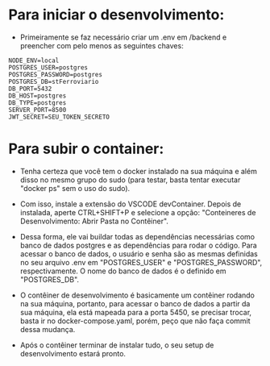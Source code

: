 # Para iniciar o desenvolvimento:

- Primeiramente se faz necessário criar um .env em /backend e preencher com pelo menos as seguintes chaves:

```
NODE_ENV=local
POSTGRES_USER=postgres
POSTGRES_PASSWORD=postgres
POSTGRES_DB=stFerroviario
DB_PORT=5432
DB_HOST=postgres
DB_TYPE=postgres
SERVER_PORT=8500
JWT_SECRET=SEU_TOKEN_SECRETO
```

# Para subir o container:

- Tenha certeza que você tem o docker instalado na sua máquina e além disso no mesmo grupo do sudo (para testar, basta tentar executar "docker ps" sem o uso do sudo).

- Com isso, instale a extensão do VSCODE devContainer. Depois de instalada, aperte CTRL+SHIFT+P e selecione a opção: "Conteineres de Desenvolvimento: Abrir Pasta no Contêiner".

- Dessa forma, ele vai buildar todas as dependências necessárias como banco de dados postgres e as dependências para rodar o código. Para acessar o banco de dados, o usuário e senha são as mesmas definidas no seu arquivo .env em "POSTGRES_USER" e "POSTGRES_PASSWORD", respectivamente. O nome do banco de dados é o definido em "POSTGRES_DB". 

- O contêiner de desenvolvimento é basicamente um contêiner rodando na sua máquina, portanto, para acessar o banco de dados a partir da sua máquina, ela está mapeada para a porta 5450, se precisar trocar, basta ir no docker-compose.yaml, porém, peço que não faça commit dessa mudança.

- Após o contêiner terminar de instalar tudo, o seu setup de desenvolvimento estará pronto.